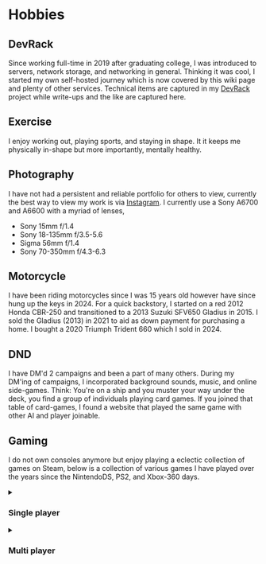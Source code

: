 # Hobbies

## DevRack

Since working full-time in 2019 after graduating college, I was introduced to servers, network storage, and networking in general. Thinking it was cool, I started my own self-hosted journey which is now covered by this wiki page and plenty of other services. Technical items are captured in my [DevRack](https://github.com/adamzvolanek/DevRack) project while write-ups and the like are captured here.

## Exercise

I enjoy working out, playing sports, and staying in shape. It it keeps me physically in-shape but more importantly, mentally healthy.

## Photography

I have not had a persistent and reliable portfolio for others to view, currently the best way to view my work is via [Instagram](https://www.instagram.com/zvolanek.photography/). I currently use a Sony A6700 and A6600 with a myriad of lenses,

- Sony 15mm f/1.4
- Sony 18-135mm f/3.5-5.6
- Sigma 56mm f/1.4
- Sony 70-350mm f/4.3-6.3

## Motorcycle

I have been riding motorcycles since I was 15 years old however have since hung up the keys in 2024. For a quick backstory, I started on a red 2012 Honda CBR-250 and transitioned to a 2013 Suzuki SFV650 Gladius in 2015. I sold the Gladius (2013) in 2021 to aid as down payment for purchasing a home. I bought a 2020 Triumph Trident 660 which I sold in 2024.

## DND

I have DM'd 2 campaigns and been a part of many others. During my DM'ing of campaigns, I incorporated background sounds, music, and online side-games. Think: You're on a ship and you muster your way under the deck, you find a group of individuals playing card games. If you joined that table of card-games, I found a website that played the same game with other AI and player joinable.

## Gaming

I do not own consoles anymore but enjoy playing a eclectic collection of games on Steam, below is a collection of various games I have played over the years since the NintendoDS, PS2, and Xbox-360 days.

<details><summary><h3>Single player</h3></summary>

- [Ace Combat 4: Shattered Skies](https://en.wikipedia.org/wiki/Ace_Combat_04:_Shattered_Skies) PS2
- [Ace Combat 5: The Unsung War](https://en.wikipedia.org/wiki/Ace_Combat_5:_The_Unsung_War) PS2
- [Ace Combat 6: Skies of Deception](https://en.wikipedia.org/wiki/Ace_Combat_6:_Fires_of_Liberation) Xbox360
- [Ace Combat 7](https://store.steampowered.com/app/502500/ACE_COMBAT_7_SKIES_UNKNOWN/)
- [Ace Combat Zero: The Belkan War](https://en.wikipedia.org/wiki/Ace_Combat_Zero:_The_Belkan_War) PS2
- [Bridge Project](https://store.steampowered.com/app/232950/Bridge_Project/)
- [Cities Skylines](https://store.steampowered.com/app/255710/Cities_Skylines/)
- [Dead Space](https://store.steampowered.com/app/1693980/Dead_Space/)
- [DiRT3](https://www.xbox.com/en-US/games/store/dirt-3/bwxnh3dzmwvk) (removed from Steam)
- [Euro Truck Simulator 2](https://store.steampowered.com/app/227300/Euro_Truck_Simulator_2/)
- [Fifa Soccer 13](https://en.wikipedia.org/wiki/FIFA_13) Xbox360
- [For The King](https://store.steampowered.com/app/527230/For_The_King/)
- [FTL: Faster Than Light](https://store.steampowered.com/app/212680/FTL_Faster_Than_Light/)
- [Game Dev Tycoon](https://store.steampowered.com/app/239820/Game_Dev_Tycoon/)
- [Gran Turismo3: A-Spec](https://en.wikipedia.org/wiki/Gran_Turismo_3:_A-Spec) PS2
- [Grid 2](https://store.steampowered.com/app/44350/GRID_2/)
- [Hadr](https://store.steampowered.com/app/1359760/Hadr/)
- [Lost Ember](https://store.steampowered.com/app/563840/LOST_EMBER/)
- [Mario Kart DS](https://en.wikipedia.org/wiki/Mario_Kart_DS) NintendoDS
- [Medal of Honor](https://store.steampowered.com/app/47790/Medal_of_Honor/)
- [Metro 2033 Redux](https://store.steampowered.com/app/286690/Metro_2033_Redux/)
- [Metro Exodus Enhanced Edition](https://store.steampowered.com/app/412020/Metro_Exodus/)
- [Metro Last Light Redux](https://store.steampowered.com/app/287390/Metro_Last_Light_Redux/)
- [Mini Metro](https://store.steampowered.com/app/287980/Mini_Metro/)
- [Mini Motorways](https://store.steampowered.com/app/1127500/Mini_Motorways/)
- [MX vs. ATV Unleashed](https://store.steampowered.com/app/359220/MX_vs_ATV_Unleashed/) PS2
- [Outer Wilds](https://store.steampowered.com/app/753640/Outer_Wilds/)
- [Portal](https://store.steampowered.com/app/400/Portal/)
- [Project Cars](https://store.steampowered.com/app/234630/Project_CARS/)
- [Project Wingman](https://store.steampowered.com/app/895870/Project_Wingman/)
- [Rise of Nations](https://store.steampowered.com/app/287450/Rise_of_Nations_Extended_Edition/)
- [Sim Airport](https://store.steampowered.com/app/598330/SimAirport/)
- [Skyrim](https://store.steampowered.com/app/489830/The_Elder_Scrolls_V_Skyrim_Special_Edition/)
- [Super Mario Bros](https://en.wikipedia.org/wiki/New_Super_Mario_Bros.) NintendoDS
- [Superhexagon](https://store.steampowered.com/app/221640/Super_Hexagon/)
- [The Turing Test](https://store.steampowered.com/app/499520/The_Turing_Test/)
- [Universe Sandbox Legacy](https://store.steampowered.com/app/230290/Universe_Sandbox/)

</details>

<details><summary><h3>Multi player</h3></summary>

- [Atlas Reactor](https://store.steampowered.com/app/402570/Atlas_Reactor/)
- [Blacklight: Retribution](https://store.steampowered.com/app/209870/Blacklight_Retribution/)
- [Call of Duty: Black Ops](https://www.xbox.com/en-US/games/store/call-of-duty-black-ops/BVMGCSX6XPC9) Xbox360
- [Call of Duty: Modern Warfare 2](https://www.xbox.com/en-US/games/store/call-of-duty-modern-warfare-2/C2NNGCPR2XP8) Xbox360
- [CounterStrike Global Offensive](https://store.steampowered.com/app/730/CounterStrike_Global_Offensive/)
- [Dungeon Defenders](https://store.steampowered.com/app/65800/Dungeon_Defenders/) 
- [Elite Dangerous](https://store.steampowered.com/app/359320/Elite_Dangerous/)
- [Fistful of Frags](https://store.steampowered.com/app/265630/Fistful_of_Frags/)
- [Game Master Engine](https://store.steampowered.com/app/1451680/Game_Master_Engine/)
- [Garry's Mod](https://store.steampowered.com/app/4000/Garrys_Mod/)
- [Gold with Your Friends](https://store.steampowered.com/app/431240/Golf_With_Your_Friends/)
- [Golf It](https://store.steampowered.com/app/571740/Golf_It/)
- [Grand Theft Auto 5](https://store.steampowered.com/app/271590/Grand_Theft_Auto_V/)
- [Halo 3](https://www.xbox.com/en-US/games/store/halo-3/bsxzvk24cmr3) Xbox360
- [Halo Master Chief Collection](https://store.steampowered.com/app/976730/Halo_The_Master_Chief_Collection/)
- [Insurgency](https://store.steampowered.com/app/222880/Insurgency/)
- [It Takes Two](https://store.steampowered.com/app/1426210/It_Takes_Two/)
- [Left 4 Dead 2](https://store.steampowered.com/app/550/Left_4_Dead_2/)
- [Microsoft Flight Simulator X](https://store.steampowered.com/app/314160/Microsoft_Flight_Simulator_X_Steam_Edition/)
- [Mount Your Friends](https://store.steampowered.com/app/296470/Mount_Your_Friends/)
- [RuneScape](https://store.steampowered.com/app/1343400/RuneScape/)
- [Payday 2](https://store.steampowered.com/bundle/3756/PAYDAY_2_Legacy_Collection/)
- [Portal 2](https://store.steampowered.com/app/620/Portal_2/)
- [Pulsar Lost Colony](https://store.steampowered.com/app/252870/PULSAR_Lost_Colony/)
- [Risk of Rain 2](https://store.steampowered.com/app/632360/Risk_of_Rain_2/)
- [Rocket League](https://store.steampowered.com/app/252950/Rocket_League/)
- [Saints Row The Third](https://store.steampowered.com/app/978300/Saints_Row_The_Third_Remastered/)
- [Sanctum 2](https://store.steampowered.com/app/210770/Sanctum_2/)
- [Sanctum](https://store.steampowered.com/app/91600/Sanctum/)
- [Sid Meier's Civ 5](https://store.steampowered.com/bundle/575/Sid_Meiers_Civilization_V_Complete/)
- [Speed Runners](https://store.steampowered.com/app/207140/SpeedRunners/)
- [Tabletop Simulator](https://store.steampowered.com/app/286160/Tabletop_Simulator/)
- [Team Fortress 2](https://store.steampowered.com/app/440/Team_Fortress_2/)
- [Tom Clancy's Rainbox Six Siege](https://store.steampowered.com/app/359550/Tom_Clancys_Rainbow_Six_Siege/)
- [Trials Fusion](https://store.steampowered.com/app/245490/Trials_Fusion/)
- [Ultimate Chicken Horse](https://store.steampowered.com/app/386940/Ultimate_Chicken_Horse/)
- [Unturned](https://store.steampowered.com/app/304930/Unturned/)

</details>
